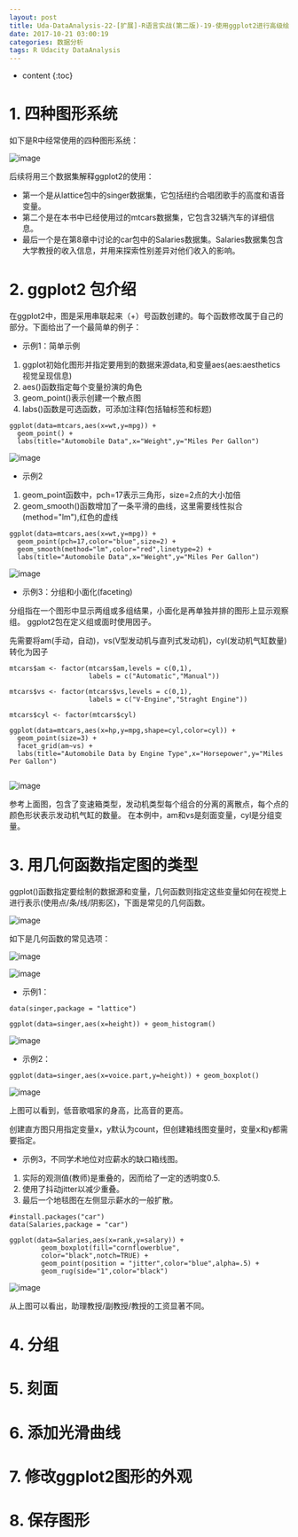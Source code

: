 ```yaml
---
layout: post
title: Uda-DataAnalysis-22-[扩展]-R语言实战(第二版)-19-使用ggplot2进行高级绘图
date: 2017-10-21 03:00:19
categories: 数据分析
tags: R Udacity DataAnalysis 
---
```

* content
{:toc}


# 1. 四种图形系统

如下是R中经常使用的四种图形系统：

![image](https://user-images.githubusercontent.com/18595935/33510263-74b2db58-d74d-11e7-835a-29a98e94c606.png)


后续将用三个数据集解释ggplot2的使用：
- 第一个是从lattice包中的singer数据集，它包括纽约合唱团歌手的高度和语音变量。
- 第二个是在本书中已经使用过的mtcars数据集，它包含32辆汽车的详细信息。
- 最后一个是在第8章中讨论的car包中的Salaries数据集。Salaries数据集包含大学教授的收入信息，并用来探索性别差异对他们收入的影响。

# 2. ggplot2 包介绍 

在ggplot2中，图是采用串联起来（+）号函数创建的。每个函数修改属于自己的部分。下面给出了一个最简单的例子：

- 示例1：简单示例

1. ggplot初始化图形并指定要用到的数据来源data,和变量aes(aes:aesthetics 视觉呈现信息)
2. aes()函数指定每个变量扮演的角色
3. geom_point()表示创建一个散点图
4. labs()函数是可选函数，可添加注释(包括轴标签和标题)

```{r}
ggplot(data=mtcars,aes(x=wt,y=mpg)) + 
  geom_point() +
  labs(title="Automobile Data",x="Weight",y="Miles Per Gallon")
```

![image](https://user-images.githubusercontent.com/18595935/33513042-97866f7e-d77e-11e7-8d2f-5ba4e618ceaf.png)

- 示例2
1. geom_point函数中，pch=17表示三角形，size=2点的大小加倍
2. geom_smooth()函数增加了一条平滑的曲线，这里需要线性拟合(method="lm"),红色的虚线

```{r}
ggplot(data=mtcars,aes(x=wt,y=mpg)) + 
  geom_point(pch=17,color="blue",size=2) +
  geom_smooth(method="lm",color="red",linetype=2) + 
  labs(title="Automobile Data",x="Weight",y="Miles Per Gallon")
```

![image](https://user-images.githubusercontent.com/18595935/33513116-b73d0ac0-d77f-11e7-9601-de2b46bcdf4a.png)

- 示例3：分组和小面化(faceting)

分组指在一个图形中显示两组或多组结果，小面化是再单独并排的图形上显示观察组。
ggplot2包在定义组或面时使用因子。


先需要将am(手动，自动)，vs(V型发动机与直列式发动机)，cyl(发动机气缸数量)转化为因子


```{r}
mtcars$am <- factor(mtcars$am,levels = c(0,1),
                    labels = c("Automatic","Manual"))

mtcars$vs <- factor(mtcars$vs,levels = c(0,1),
                    labels = c("V-Engine","Straght Engine"))

mtcars$cyl <- factor(mtcars$cyl)
```


```{r}
ggplot(data=mtcars,aes(x=hp,y=mpg,shape=cyl,color=cyl)) +
  geom_point(size=3) +
  facet_grid(am~vs) +
  labs(title="Automobile Data by Engine Type",x="Horsepower",y="Miles Per Gallon")
  
```

![image](https://user-images.githubusercontent.com/18595935/33513282-cd748c52-d782-11e7-8c3e-fecd6c3cf1f1.png)

参考上面图，包含了变速箱类型，发动机类型每个组合的分离的离散点，每个点的颜色形状表示发动机气缸的数量。
在本例中，am和vs是刻面变量，cyl是分组变量。


# 3. 用几何函数指定图的类型

ggplot()函数指定要绘制的数据源和变量，几何函数则指定这些变量如何在视觉上进行表示(使用点/条/线/阴影区)，下面是常见的几何函数。

![image](https://user-images.githubusercontent.com/18595935/33513351-fde89a44-d783-11e7-8404-e4c38c0a9d2f.png)

如下是几何函数的常见选项：

![image](https://user-images.githubusercontent.com/18595935/33513357-3beef96e-d784-11e7-9e8b-fba01608ac03.png)

![image](https://user-images.githubusercontent.com/18595935/33513359-50585cc4-d784-11e7-90a9-9df1bb7eadfd.png)

- 示例1：

```{r}
data(singer,package = "lattice")

ggplot(data=singer,aes(x=height)) + geom_histogram()
```

![image](https://user-images.githubusercontent.com/18595935/33513384-0a0ba0a4-d785-11e7-9550-85a4666b7f82.png)


- 示例2：

```{r}
ggplot(data=singer,aes(x=voice.part,y=height)) + geom_boxplot()
```

![image](https://user-images.githubusercontent.com/18595935/33513400-5bc85f2c-d785-11e7-935f-f5beba88d0da.png)

上图可以看到，低音歌唱家的身高，比高音的更高。

创建直方图只用指定变量x，y默认为count，但创建箱线图变量时，变量x和y都需要指定。

- 示例3，不同学术地位对应薪水的缺口箱线图。

1. 实际的观测值(教师)是重叠的，因而给了一定的透明度0.5.
2. 使用了抖动jitter以减少重叠。
3. 最后一个地毯图在左侧显示薪水的一般扩散。


```{r}
#install.packages("car") 
data(Salaries,package = "car")
```


```{r}
ggplot(data=Salaries,aes(x=rank,y=salary)) +
        geom_boxplot(fill="cornflowerblue",
        color="black",notch=TRUE) +
        geom_point(position = "jitter",color="blue",alpha=.5) +
        geom_rug(side="1",color="black")
```

![image](https://user-images.githubusercontent.com/18595935/33513477-004fc624-d787-11e7-9d96-e8af2f89fdac.png)

从上图可以看出，助理教授/副教授/教授的工资显著不同。


# 4. 分组

# 5. 刻面

# 6. 添加光滑曲线

# 7. 修改ggplot2图形的外观

# 8. 保存图形
